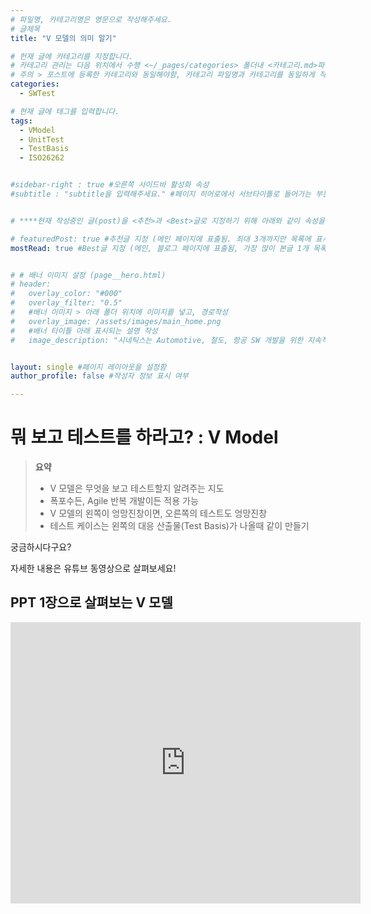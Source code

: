 ```yaml
---
# 파일명, 카테고리명은 영문으로 작성해주세요.
# 글제목
title: "V 모델의 의미 알기"

# 헌재 글에 카테고리를 지정합니다.
# 카테고리 관리는 다음 위치에서 수행 <~/_pages/categories> 폴더내 <카테고리.md>파일
# 주의 > 포스트에 등록한 카테고리와 동일해야함, 카테고리 파일명과 카테고리를 동일하게 작성하여 관리하도록함
categories: 
  - SWTest

# 현재 글에 태그를 입력합니다.
tags:
  - VModel
  - UnitTest
  - TestBasis
  - ISO26262


#sidebar-right : true #오른쪽 사이드바 활성화 속성
#subtitle : "subtitle을 입력해주세요." #페이지 히어로에서 서브타이틀로 들어가는 부분 텍스트 입력


# ****현재 작성중인 글(post)을 <추천>과 <Best>글로 지정하기 위해 아래와 같이 속성을 지정합니다.****

# featuredPost: true #추천글 지정 (메인 페이지에 표출됨. 최대 3개까지만 목록에 표시됨)
mostRead: true #Best글 지정 (메인, 블로그 페이지에 표출됨, 가장 많이 본글 1개 목록에 표시)


# # 배너 이미지 설정 (page__hero.html)
# header:
#   overlay_color: "#000"
#   overlay_filter: "0.5"
#   #배너 이미지 > 아래 폴더 위치에 이미지를 넣고, 경로작성
#   overlay_image: /assets/images/main_home.png
#   #배너 타이틀 아래 표시되는 설명 작성
#   image_description: "시네틱스는 Automotive, 철도, 항공 SW 개발을 위한 지속적 통합과 빌드 가상화 컨설팅과 교육을 제공합니다."


layout: single #페이지 레이아웃을 설정함
author_profile: false #작성자 정보 표시 여부

---
```


<!-- **** 아래 부분부터 본문 영역입니다.*** -->

# 뭐 보고 테스트를 하라고? : V Model

> **요약**    
>
> *  V 모델은 무엇을 보고 테스트할지 알려주는 지도 
> *  폭포수든, Agile 반복 개발이든 적용 가능
> *  V 모델의 왼쪽이 엉망진창이면, 오른쪽의 테스트도 엉망진창
> *  테스트 케이스는 왼쪽의 대응 산출물(Test Basis)가 나올때 같이 만들기



궁금하시다구요?

자세한 내용은 유튜브 동영상으로 살펴보세요!



## PPT 1장으로 살펴보는 V 모델

<iframe width="560" height="450" src="https://www.youtube.com/embed/BbTn6OMbf1Y" title="YouTube video player" frameborder="0" allow="accelerometer; autoplay; clipboard-write; encrypted-media; gyroscope; picture-in-picture" allowfullscreen></iframe>

